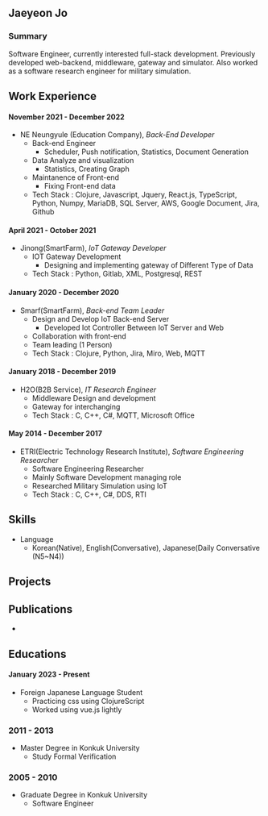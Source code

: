 <!-- 👋 Hi, I’m Jaeyeon Jo. -->

<!---
jaeyeon-jo-kr/jaeyeon-jo-kr is a ✨ special ✨ repository because its `README.md` (this file) appears on your GitHub profile.
You can click the Preview link to take a look at your changes.
--->

## Jaeyeon Jo

### Summary 

Software Engineer, currently interested full-stack development. Previously developed web-backend, middleware, gateway and simulator. Also worked as a software research engineer for military simulation.

## Work Experience

#### November 2021 - December 2022
- NE Neungyule (Education Company), *Back-End Developer*
  - Back-end Engineer
    - Scheduler, Push notification, Statistics, Document Generation
  - Data Analyze and visualization
    - Statistics, Creating Graph
  - Maintanence of Front-end
    - Fixing Front-end data
  - Tech Stack : Clojure, Javascript, Jquery, React.js, TypeScript, Python, Numpy, MariaDB, SQL Server, AWS, Google Document, Jira, Github

#### April 2021 - October 2021
- Jinong(SmartFarm), *IoT Gateway Developer*
  - IOT Gateway Development
    - Designing and implementing gateway of Different Type of Data
  - Tech Stack : Python, Gitlab, XML, Postgresql, REST

#### January 2020 - December 2020 
- Smarf(SmartFarm), *Back-end Team Leader*
  - Design and Develop IoT Back-end Server
    - Developed Iot Controller Between IoT Server and Web
  - Collaboration with front-end
  - Team leading (1 Person)
  - Tech Stack : Clojure, Python, Jira, Miro, Web, MQTT

#### January 2018 - December 2019
- H2O(B2B Service), *IT Research Engineer*
  - Middleware Design and development
  - Gateway for interchanging 
  - Tech Stack : C, C++, C#, MQTT, Microsoft Office

#### May 2014 - December 2017
- ETRI(Electric Technology Research Institute), *Software Engineering Researcher*
  - Software Engineering Researcher
  - Mainly Software Development managing role
  - Researched Military Simulation using IoT
  - Tech Stack : C, C++, C#, DDS, RTI


## Skills

- Language
  - Korean(Native), English(Conversative), Japanese(Daily Conversative (N5~N4))

## Projects


## Publications
- 

  
## Educations
#### January 2023 - Present
- Foreign Japanese Language Student
  - Practicing css using ClojureScript
  - Worked using vue.js lightly

### 2011 - 2013
- Master Degree in Konkuk University
  - Study Formal Verification
  
### 2005 - 2010
- Graduate Degree in Konkuk University
  - Software Engineer


  
